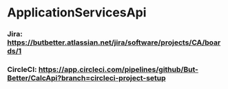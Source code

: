 # ApplicationServicesApi

### Jira: https://butbetter.atlassian.net/jira/software/projects/CA/boards/1
### CircleCI: https://app.circleci.com/pipelines/github/But-Better/CalcApi?branch=circleci-project-setup
